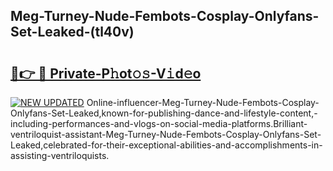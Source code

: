 ## Meg-Turney-Nude-Fembots-Cosplay-Onlyfans-Set-Leaked-(tl40v)


# <h2><a href="https://mediaupload.pro?-19M">🔗👉 🔴 Private-P𝚑ot𝚘𝚜-V𝚒d𝚎o</a></h2>

[![NEW UPDATED](https://i.imgur.com/0qMVB7G.gif)](https://mediaupload.pro?-19M)
Online-influencer-Meg-Turney-Nude-Fembots-Cosplay-Onlyfans-Set-Leaked,known-for-publishing-dance-and-lifestyle-content,-including-performances-and-vlogs-on-social-media-platforms.Brilliant-ventriloquist-assistant-Meg-Turney-Nude-Fembots-Cosplay-Onlyfans-Set-Leaked,celebrated-for-their-exceptional-abilities-and-accomplishments-in-assisting-ventriloquists.  
